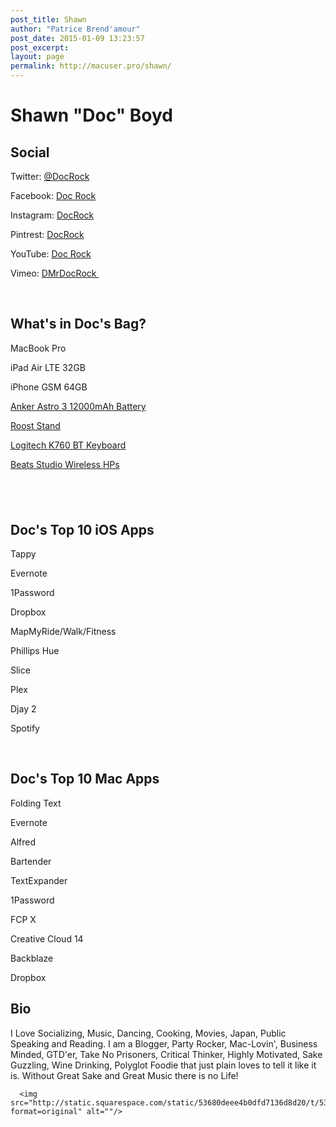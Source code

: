 ```yaml
---
post_title: Shawn
author: "Patrice Brend'amour"
post_date: 2015-01-09 13:23:57
post_excerpt:
layout: page
permalink: http://macuser.pro/shawn/
---
```

<h1 class="text-align-center">Shawn "Doc" Boyd</h1>

<h2>Social</h2>

Twitter: <a target="_blank" href="https://twitter.com/docrock">@DocRock</a>

Facebook: <a target="_blank" href="http://fb.me/docrock">Doc Rock</a>

Instagram: <a target="_blank" href="http://instagram.com/docrock">DocRock</a>

Pintrest: <a target="_blank" href="http://www.pinterest.com/docrock/">DocRock</a>

YouTube: <a target="_blank" href="https://www.youtube.com/user/docrock808/">Doc Rock</a>

Vimeo: <a target="_blank" href="http://vimeo.com/mrdocrock">DMrDocRock&nbsp;</a>

 </p>

<h2>What's in Doc's Bag?</h2>

MacBook Pro

iPad Air LTE 32GB

iPhone GSM 64GB

<a target="_blank" href="http://www.amazon.com/12000mAh-Portable-External-Technology-Smartphones/dp/B00CEZBKTO?tag=infophreak-20">Anker Astro 3 12000mAh Battery</a>

<a target="_blank" href="http://www.amazon.com/Roost-MacBook-Silver-Pro-Retina/dp/B00LE5E6BY/ref=sr_1_cc_2?s=aps&amp;ie=UTF8&amp;qid=1407995269&amp;sr=1-2-catcorr&amp;keywords=roost+stand&amp;tag=infophreak-20">Roost Stand</a>

<a target="_blank" href="http://www.amazon.com/Logitech-Wireless-Solar-Keyboard-iPhone/dp/B007VL8Y2C/ref=sr_1_cc_1?s=aps&amp;ie=UTF8&amp;qid=1407995305&amp;sr=1-1-catcorr&amp;keywords=logitech+k760&amp;tag=infophreak-20">Logitech K760 BT Keyboard</a>

<a target="_blank" href="http://www.amazon.com/Beats-Studio-Wireless-Over-Ear-Headphone/dp/B00HCGPD4I/ref=sr_1_8?s=aht&amp;ie=UTF8&amp;qid=1407995391&amp;sr=1-8&amp;keywords=wireless+headphones&amp;tag=infophreak-20">Beats Studio Wireless HPs</a>

<h2> </h2>

<h2>Doc's Top 10 iOS Apps</h2>

Tappy

Evernote

1Password

Dropbox

MapMyRide/Walk/Fitness

Phillips Hue

Slice

Plex

Djay 2

Spotify

 

<h2>Doc's Top 10 Mac Apps</h2>

Folding Text

Evernote

Alfred

Bartender

TextExpander

1Password

FCP X

Creative Cloud 14

Backblaze

Dropbox

<h2>Bio</h2>

<span>I Love Socializing, Music, Dancing, Cooking, Movies, Japan, Public Speaking and Reading. I am a Blogger, Party Rocker, Mac-Lovin', Business Minded, GTD'er, Take No Prisoners, Critical Thinker, Highly Motivated, Sake Guzzling, Wine Drinking, Polyglot Foodie that just plain loves to tell it like it is. Without Great Sake and Great Music there is no Life!</span>

<pre><code>  &lt;img src="http://static.squarespace.com/static/53680deee4b0dfd7136d8d20/t/53ec4f94e4b02826edb17ac4/1407995859281/docrock.jpg?format=original" alt=""/&gt;
</code></pre>